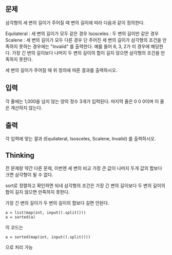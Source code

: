 ## 문제
삼각형의 세 변의 길이가 주어질 때 변의 길이에 따라 다음과 같이 정의한다.

Equilateral :  세 변의 길이가 모두 같은 경우
Isosceles : 두 변의 길이만 같은 경우
Scalene : 세 변의 길이가 모두 다른 경우
단 주어진 세 변의 길이가 삼각형의 조건을 만족하지 못하는 경우에는 "Invalid" 를 출력한다. 예를 들어 6, 3, 2가 이 경우에 해당한다.
가장 긴 변의 길이보다 나머지 두 변의 길이의 합이 길지 않으면 삼각형의 조건을 만족하지 못한다.

세 변의 길이가 주어질 때 위 정의에 따른 결과를 출력하시오.

## 입력
각 줄에는 1,000을 넘지 않는 양의 정수 3개가 입력된다. 마지막 줄은 0 0 0이며 이 줄은 계산하지 않는다.

## 출력
각 입력에 맞는 결과 (Equilateral, Isosceles, Scalene, Invalid) 를 출력하시오.

## Thinking
전 문제랑 약간 다른 문제, 이번엔 세 변의 비교
가장 큰 값이 나머지 두개 값의 합보다 크면 삼각형이 될 수 없다.

sort로 정렬하고 확인하면 되네
삼각형의 조건은 가장 긴 변의 길이보다 두 변의 길이의 합이 길지 않으면 만족하지 못한다.

가장 긴 변의 길이가 두 변의 길이의 합보다 길면 안된다.


    a = list(map(int, input().split()))
    a = sorted(a)

이 코드는

    a = sorted(map(int, input().split()))

으로 처리 가능